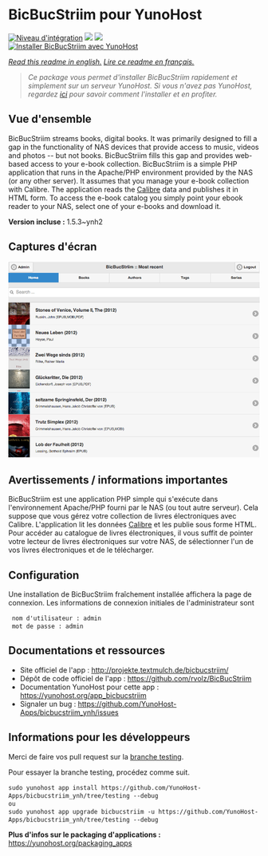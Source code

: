 # BicBucStriim pour YunoHost

[![Niveau d'intégration](https://dash.yunohost.org/integration/bicbucstriim.svg)](https://dash.yunohost.org/appci/app/bicbucstriim) ![](https://ci-apps.yunohost.org/ci/badges/bicbucstriim.status.svg) ![](https://ci-apps.yunohost.org/ci/badges/bicbucstriim.maintain.svg)  
[![Installer BicBucStriim avec YunoHost](https://install-app.yunohost.org/install-with-yunohost.svg)](https://install-app.yunohost.org/?app=bicbucstriim)

*[Read this readme in english.](./README.md)*
*[Lire ce readme en français.](./README_fr.md)*

> *Ce package vous permet d'installer BicBucStriim rapidement et simplement sur un serveur YunoHost.
Si vous n'avez pas YunoHost, regardez [ici](https://yunohost.org/#/install) pour savoir comment l'installer et en profiter.*

## Vue d'ensemble

BicBucStriim streams books, digital books. It was primarily designed to fill a gap in the functionality of NAS devices that provide access to music, videos and photos -- but not books. BicBucStriim fills this gap and provides web-based access to your e-book collection.
BicBucStriim is a simple PHP application that runs in the Apache/PHP environment provided by the NAS (or any other server). It assumes that you manage your e-book collection with Calibre. The application reads the [Calibre](https://calibre-ebook.com/) data and publishes it in HTML form. To access the e-book catalog you simply point your ebook reader to your NAS, select one of your e-books and download it.

**Version incluse :** 1.5.3~ynh2



## Captures d'écran

![](./doc/screenshots/bbs-121-recent.png)

## Avertissements / informations importantes

BicBucStriim est une application PHP simple qui s'exécute dans l'environnement Apache/PHP fourni par le NAS (ou tout autre serveur). Cela suppose que vous gérez votre collection de livres électroniques avec Calibre. L'application lit les données [Calibre](https://calibre-ebook.com/) et les publie sous forme HTML. Pour accéder au catalogue de livres électroniques, il vous suffit de pointer votre lecteur de livres électroniques sur votre NAS, de sélectionner l'un de vos livres électroniques et de le télécharger.

## Configuration

Une installation de BicBucStriim fraîchement installée affichera la page de connexion. Les informations de connexion initiales de l'administrateur sont

     nom d'utilisateur : admin
     mot de passe : admin
## Documentations et ressources

* Site officiel de l'app : http://projekte.textmulch.de/bicbucstriim/
* Dépôt de code officiel de l'app : https://github.com/rvolz/BicBucStriim
* Documentation YunoHost pour cette app : https://yunohost.org/app_bicbucstriim
* Signaler un bug : https://github.com/YunoHost-Apps/bicbucstriim_ynh/issues

## Informations pour les développeurs

Merci de faire vos pull request sur la [branche testing](https://github.com/YunoHost-Apps/bicbucstriim_ynh/tree/testing).

Pour essayer la branche testing, procédez comme suit.
```
sudo yunohost app install https://github.com/YunoHost-Apps/bicbucstriim_ynh/tree/testing --debug
ou
sudo yunohost app upgrade bicbucstriim -u https://github.com/YunoHost-Apps/bicbucstriim_ynh/tree/testing --debug
```

**Plus d'infos sur le packaging d'applications :** https://yunohost.org/packaging_apps